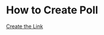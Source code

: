 # How to Create Poll
[Create the Link](https://app.gh-polls.com/)
<p><a href="https://api.gh-polls.com/poll/01G18XB00EW7HTDVH6BY22710D/Option%20A/vote"><img src="https://api.gh-polls.com/poll/01G18XB00EW7HTDVH6BY22710D/Option%20A" alt=""></a></br>
<a href="https://api.gh-polls.com/poll/01G18XB00EW7HTDVH6BY22710D/Option%20B/vote"><img src="https://api.gh-polls.com/poll/01G18XB00EW7HTDVH6BY22710D/Option%20B" alt=""></a></p>
